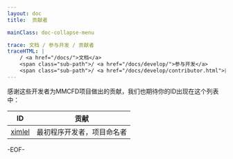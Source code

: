 ```yaml
---
layout: doc
title:  贡献者

mainClass: doc-collapse-menu

trace: 文档 / 参与开发 / 贡献者
traceHTML: |
    / <a href="/docs/">文档</a>
    <span class="sub-path">/ <a href="/docs/develop/">参与开发</a>
    <span class="sub-path">/ <a href="/docs/develop/contributor.html">贡献者</a></span></span>
---
```


感谢这些开发者为MMCFD项目做出的贡献，我们也期待你的ID出现在这个列表中：

ID | 贡献
-|-
[ximlel](https://github.com/ximlel) | 最初程序开发者，项目命名者

-EOF-